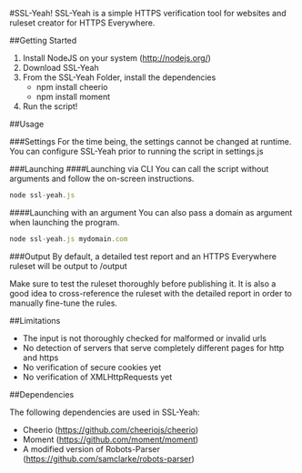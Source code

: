 #SSL-Yeah!
SSL-Yeah is a simple HTTPS verification tool for websites and ruleset creator for HTTPS Everywhere.

##Getting Started

1. Install NodeJS on your system (http://nodejs.org/)
2. Download SSL-Yeah
3. From the SSL-Yeah Folder, install the dependencies
    - npm install cheerio
	- npm install moment
3. Run the script!

##Usage

###Settings
For the time being, the settings cannot be changed at runtime. You can configure SSL-Yeah prior to running the script in settings.js

###Launching
####Launching via CLI
You can call the script without arguments and follow the on-screen instructions.
```js
node ssl-yeah.js
```

####Launching with an argument
You can also pass a domain as argument when launching the program.
```js
node ssl-yeah.js mydomain.com
```

###Output
By default, a detailed test report and an HTTPS Everywhere ruleset will be output to /output

Make sure to test the ruleset thoroughly before publishing it. It is also a good idea to cross-reference the ruleset with the detailed report in order to manually fine-tune the rules.


##Limitations

- The input is not thoroughly checked for malformed or invalid urls
- No detection of servers that serve completely different pages for http and https
- No verification of secure cookies yet
- No verification of XMLHttpRequests yet

##Dependencies

The following dependencies are used in SSL-Yeah:
- Cheerio (https://github.com/cheeriojs/cheerio)
- Moment (https://github.com/moment/moment)
- A modified version of Robots-Parser (https://github.com/samclarke/robots-parser)